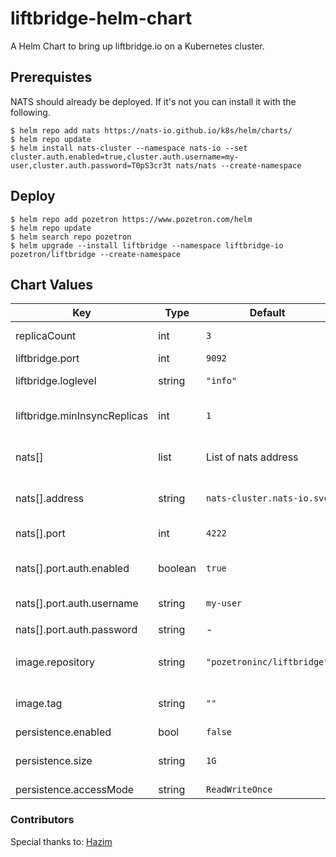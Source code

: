 # liftbridge-helm-chart
A Helm Chart to bring up liftbridge.io on a Kubernetes cluster.

## Prerequistes
NATS should already be deployed. If it's not you can install it with the following.

```
$ helm repo add nats https://nats-io.github.io/k8s/helm/charts/
$ helm repo update
$ helm install nats-cluster --namespace nats-io --set cluster.auth.enabled=true,cluster.auth.username=my-user,cluster.auth.password=T0pS3cr3t nats/nats --create-namespace
```

## Deploy
```
$ helm repo add pozetron https://www.pozetron.com/helm
$ helm repo update
$ helm search repo pozetron
$ helm upgrade --install liftbridge --namespace liftbridge-io pozetron/liftbridge --create-namespace   
```
## Chart Values

| Key | Type | Default | Description |
|-----|------|---------|-------------|
| replicaCount | int | `3` | Number of Pods to create. |
| liftbridge.port | int | `9092` | Port for liftbridge |
| liftbridge.loglevel | string | `"info"` | Log level for liftbridge logging |
| liftbridge.minInsyncReplicas | int | `1` | Min number of replicas of data [More info](https://liftbridge.io/docs/ha-and-consistency-configuration.html#minimum-in-sync-replica-set) |
| nats[] | list | List of nats address | List of nats addresses, port and auth |
| nats[].address | string | `nats-cluster.nats-io.svc` | Address/hostname to the running nats cluster |
| nats[].port | int | `4222` | Port of the nat cluster |
| nats[].port.auth.enabled | boolean | `true` | Set to true if NATS cluster is secured by authentication |
| nats[].port.auth.username | string | `my-user` | Username for the NATS cluster |
| nats[].port.auth.password| string | - | `"Username for the NATS cluster"` |
| image.repository | string | `"pozetroninc/liftbridge"` | The Docker (Hub) repository for the image. |
| image.tag | string | `""` | The version of KeyDB to install e.g. "v5.3.3" |
| persistence.enabled | bool | `false` |  |
| persistence.size | string | `1G` | How much persistent storage for each pod. |
| persistence.accessMode | string | `ReadWriteOnce` | The [storage class](https://kubernetes.io/docs/concepts/storage/storage-classes/) |

### Contributors

Special thanks to: [Hazim](https://github.com/hazim1093)
